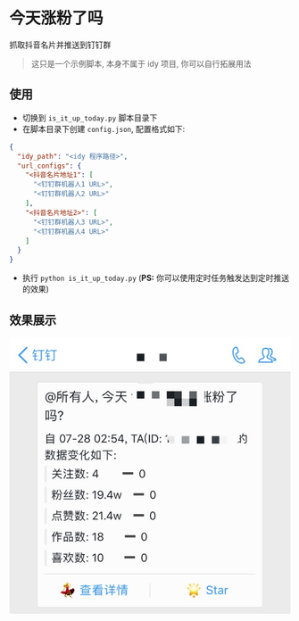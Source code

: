 # 今天涨粉了吗

抓取抖音名片并推送到钉钉群

> 这只是一个示例脚本, 本身不属于 idy 项目, 你可以自行拓展用法

## 使用

- 切换到 `is_it_up_today.py` 脚本目录下
- 在脚本目录下创建 `config.json`, 配置格式如下:

```json
{
  "idy_path": "<idy 程序路径>",
  "url_configs": {
    "<抖音名片地址1": [
      "<钉钉群机器人1 URL>",
      "<钉钉群机器人2 URL>"
    ],
    "<抖音名片地址2>": [
      "<钉钉群机器人3 URL>",
      "<钉钉群机器人4 URL>"
    ]
  }
}
```

- 执行 `python is_it_up_today.py` (**PS:** 你可以使用定时任务触发达到定时推送的效果) 

## 效果展示

![sample](example.jpg)
